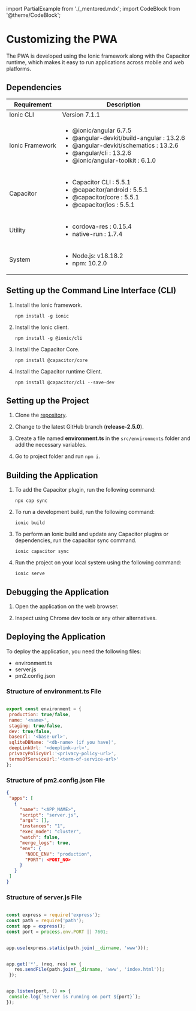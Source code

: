 import PartialExample from './_mentored.mdx';
import CodeBlock from '@theme/CodeBlock';

# Customizing the PWA

The <PartialExample mentored /> PWA is developed using the Ionic framework along with the Capacitor runtime, which makes it easy to run applications across mobile and web platforms.

## Dependencies

| Requirement         | Description    |
|--------------|-----------|
| Ionic CLI|Version 7.1.1|
| Ionic Framework | <ul><li>@ionic/angular 6.7.5</li> <li>@angular-devkit/build-angular : 13.2.6 </li><li> @angular-devkit/schematics : 13.2.6 </li><li>@angular/cli : 13.2.6 </li><li> @ionic/angular-toolkit : 6.1.0 </li></ul>|
| Capacitor | <ul><li>Capacitor CLI : 5.5.1 </li><li>@capacitor/android : 5.5.1 </li><li>@capacitor/core : 5.5.1 </li><li>@capacitor/ios : 5.5.1 </li></ul>
| Utility | <ul><li>cordova-res : 0.15.4</li><li>native-run : 1.7.4 </li></ul>
| System | <ul><li>Node.js: v18.18.2</li><li>npm: 10.2.0</li></ul>|

## Setting up the Command Line Interface (CLI)

1. Install the Ionic framework.

    ```
    npm install -g ionic
    ```

2. Install the Ionic client.

    ```
    npm install -g @ionic/cli
    ```

3. Install the Capacitor Core.

    ```
    npm install @capacitor/core
    ```

4. Install the Capacitor runtime Client.

    ```
    npm install @capacitor/cli --save-dev 
    ```

## Setting up the Project

1. Clone the [repository](https://github.com/ELEVATE-Project/mentoring-mobile-app.git).

2. Change to the latest GitHub branch (**release-2.5.0**).

3. Create a file named **environment.ts** in the `src/environments` folder and add the necessary variables.

4. Go to project folder and run `npm i`.

## Building the Application

1. To add the Capacitor plugin, run the following command:

    ```
    npx cap sync  

    ```

2. To run a development build, run the following command:

    ```
    ionic build

    ```

3. To perform an Ionic build and update any Capacitor plugins or dependencies, run the capacitor sync command.  

    ```
    ionic capacitor sync

    ```

4. Run the project on your local system using the following command:

    ```
    ionic serve

    ```

## Debugging the Application

1. Open the application on the web browser.

2. Inspect using Chrome dev tools or any other alternatives.

## Deploying the Application

To deploy the application, you need the following files:

* environment.ts
* server.js
* pm2.config.json

### Structure of environment.ts File

```jsx

export const environment = {
 production: true/false,
 name: '<name>',
 staging: true/false,
 dev: true/false,
 baseUrl: '<base-url>',
 sqliteDBName: '<db-name> (if you have)',
 deepLinkUrl: '<deeplink-url>',
 privacyPolicyUrl:'<privacy-policy-url>',
 termsOfServiceUrl:'<term-of-service-url>'
};

```

### Structure of pm2.config.json File

```json
{
 "apps": [
   {
     "name": "<APP_NAME>",
     "script": "server.js",
     "args": [],
     "instances": "1",
     "exec_mode": "cluster",
     "watch": false,
     "merge_logs": true,
     "env": {
       "NODE_ENV": "production",
       "PORT": <PORT_NO>
     }
   }
 ]
}

```

### Structure of server.js File

```jsx

const express = require('express');
const path = require('path');
const app = express();
const port = process.env.PORT || 7601;


app.use(express.static(path.join(__dirname, 'www')));


app.get('*', (req, res) => {
   res.sendFile(path.join(__dirname, 'www', 'index.html'));
 });


app.listen(port, () => {
 console.log(`Server is running on port ${port}`);
});

```


